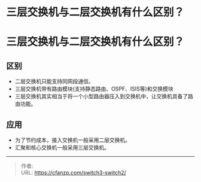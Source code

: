 # 三层交换机与二层交换机有什么区别？


<!--more-->
# 三层交换机与二层交换机有什么区别？
## 区别
- 二层交换机只能支持同网段通信。
- 三层交换机带有路由模块(支持静态路由、OSPF、ISIS等)和交换模块
- 三层交换机其实相当于将一个小型路由器压入到交换机中，让交换机具备了路由功能。

## 应用
- 为了节约成本，接入交换机一般采用二层交换机。
- 汇聚和核心交换机一般采用三层交换机。


---

> 作者:   
> URL: https://cfanzp.com/switch3-switch2/  

